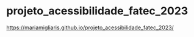 # projeto_acessibilidade_fatec_2023
https://mariamigliaris.github.io/projeto_acessibilidade_fatec_2023/
